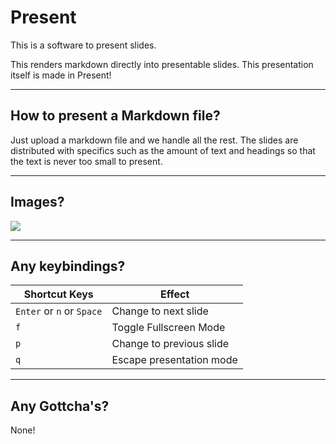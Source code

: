 # Present

This is a software to present slides.

This renders markdown directly into presentable slides. This presentation itself is made in Present!

---

## How to present a Markdown file?

Just upload a markdown file and we handle all the rest. The slides are distributed with specifics such as the amount of text and headings so that the text is never too small to present.

---

## Images?

![](https://i.imgur.com/wMACxO4.png)

---

## Any keybindings?

| Shortcut Keys             | Effect                   |
| ------------------------- | ------------------------ |
| `Enter` or `n` or `Space` | Change to next slide     |
| `f`                       | Toggle Fullscreen Mode   |
| `p`                       | Change to previous slide |
| `q`                       | Escape presentation mode |

---

## Any Gottcha's?

None!

